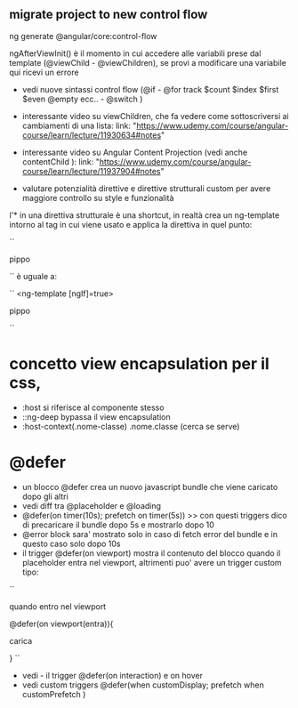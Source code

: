 <!-- NOTE: -->

## migrate project to new control flow

ng generate @angular/core:control-flow

ngAfterViewInit() è il momento in cui accedere alle variabili prese dal template (@viewChild - @viewChildren), se provi a modificare una variabile qui ricevi un errore

- vedi nuove sintassi control flow (@if - @for track $count $index $first $even @empty ecc.. - @switch )

- interessante video su viewChildren, che fa vedere come sottoscriversi ai cambiamenti di una lista:
  link: "https://www.udemy.com/course/angular-course/learn/lecture/11930634#notes"

- interessante video su Angular Content Projection (vedi anche contentChild ):
  link: "https://www.udemy.com/course/angular-course/learn/lecture/11937904#notes"

- valutare potenzialità direttive e direttive strutturali custom per avere maggiore controllo su style e funzionalità

l'\* in una direttiva strutturale è una shortcut, in realtà crea un ng-template intorno al tag in cui viene usato e applica la direttiva in quel punto:

``

<p *ngIf=true>pippo</p> 
``
è uguale a:

``
<ng-template [ngIf]=true>

  <p>pippo</p>
</ng-template>
``

# concetto view encapsulation per il css,

- :host si riferisce al componente stesso
- ::ng-deep bypassa il view encapsulation
- :host-context(.nome-classe) .nome.classe (cerca se serve)

# @defer

- un blocco @defer crea un nuovo javascript bundle che viene caricato dopo gli altri
- vedi diff tra @placeholder e @loading
- @defer(on timer(10s); prefetch on timer(5s)) >> con questi triggers dico di precaricare il bundle dopo 5s e mostrarlo dopo 10
- @error block sara' mostrato solo in caso di fetch error del bundle e in questo caso solo dopo 10s
- il trigger @defer(on viewport) mostra il contenuto del blocco quando il placeholder entra nel viewport, altrimenti puo' avere un trigger custom tipo:

``

<p #entra>quando entro nel viewport</p>
 @defer(on viewport(entra)){
  <p>carica</p>
 }
``

- vedi - il trigger @defer(on interaction) e on hover
- vedi custom triggers @defer(when customDisplay; prefetch when customPrefetch )
